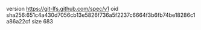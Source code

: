version https://git-lfs.github.com/spec/v1
oid sha256:651c4a430d7056cb13e5826f736a5f2237c6664f3b6fb74be18286c1a86a22cf
size 683
